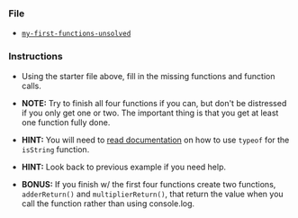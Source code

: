 ### File

* [`my-first-functions-unsolved`](Unsolved/my-first-functions-unsolved.html)

### Instructions

* Using the starter file above, fill in the missing functions and function calls.

* **NOTE:** Try to finish all four functions if you can, but don't be distressed if you only get one or two. The important thing is that you get at least one function fully done.

* **HINT:** You will need to [read documentation](https://developer.mozilla.org/en-US/docs/Web/JavaScript/Reference/Operators/typeof) on how to use `typeof` for the `isString` function. 

* **HINT:** Look back to previous example if you need help.

* **BONUS:** If you finish w/ the first four functions create two functions, `adderReturn()` and `multiplierReturn()`, that return the value when you call the function rather than using console.log.
